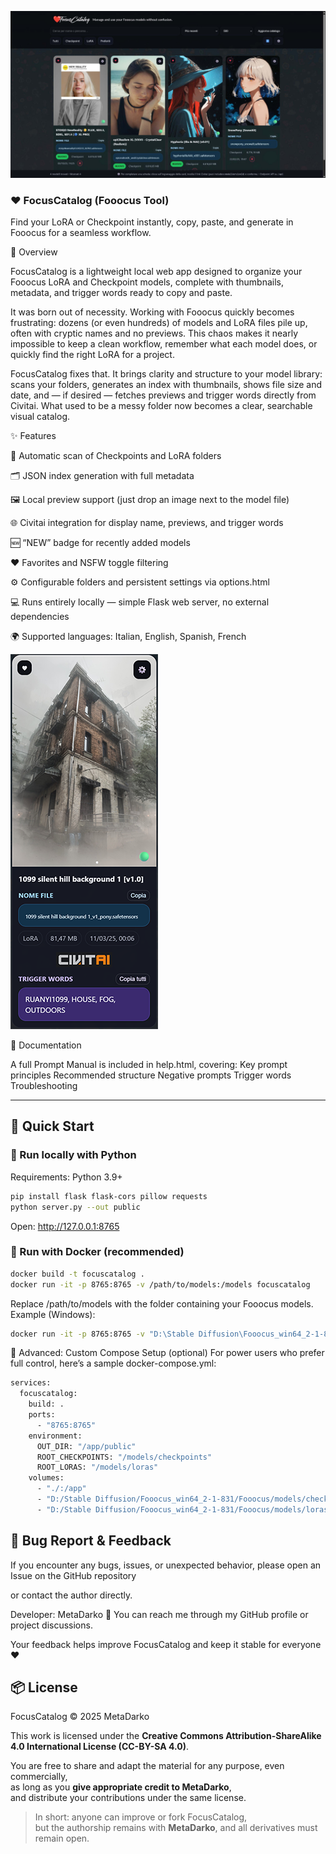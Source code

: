 ![FocusCatalog Screenshot](public/sample1.jpg)
### ❤️ FocusCatalog (Fooocus Tool)

Find your LoRA or Checkpoint instantly, copy, paste, and generate in Fooocus for a seamless workflow.

🧭 Overview

FocusCatalog is a lightweight local web app designed to organize your Fooocus LoRA and Checkpoint models, complete with thumbnails, metadata, and trigger words ready to copy and paste.

It was born out of necessity.
Working with Fooocus quickly becomes frustrating: dozens (or even hundreds) of models and LoRA files pile up, often with cryptic names and no previews.
This chaos makes it nearly impossible to keep a clean workflow, remember what each model does, or quickly find the right LoRA for a project.

FocusCatalog fixes that.
It brings clarity and structure to your model library: scans your folders, generates an index with thumbnails, shows file size and date, and — if desired — fetches previews and trigger words directly from Civitai.
What used to be a messy folder now becomes a clear, searchable visual catalog.

✨ Features

🧩 Automatic scan of Checkpoints and LoRA folders

🗂️ JSON index generation with full metadata

🖼️ Local preview support (just drop an image next to the model file)

🌐 Civitai integration for display name, previews, and trigger words

🆕 “NEW” badge for recently added models

❤️ Favorites and NSFW toggle filtering

⚙️ Configurable folders and persistent settings via options.html

💻 Runs entirely locally — simple Flask web server, no external dependencies

🌍 Supported languages: Italian, English, Spanish, French

![FocusCatalog Screenshot](public/sample2.png)

📖 Documentation

A full Prompt Manual is included in help.html, covering:
Key prompt principles
Recommended structure
Negative prompts
Trigger words
Troubleshooting

---

## 🚀 Quick Start

### 🧩 Run locally with Python
Requirements: Python 3.9+

```bash
pip install flask flask-cors pillow requests
python server.py --out public
```
Open: http://127.0.0.1:8765

### 🐳 Run with Docker (recommended)
```bash
docker build -t focuscatalog .
docker run -it -p 8765:8765 -v /path/to/models:/models focuscatalog
```
Replace /path/to/models with the folder containing your Fooocus models.
Example (Windows):
```bash
docker run -it -p 8765:8765 -v "D:\Stable Diffusion\Fooocus_win64_2-1-831\Fooocus\models:/models" focuscatalog
```
🧰 Advanced: Custom Compose Setup (optional)
For power users who prefer full control, here’s a sample docker-compose.yml:
```bash
services:
  focuscatalog:
    build: .
    ports:
      - "8765:8765"
    environment:
      OUT_DIR: "/app/public"
      ROOT_CHECKPOINTS: "/models/checkpoints"
      ROOT_LORAS: "/models/loras"
    volumes:
      - "./:/app"
      - "D:/Stable Diffusion/Fooocus_win64_2-1-831/Fooocus/models/checkpoints:/models/checkpoints:ro"
      - "D:/Stable Diffusion/Fooocus_win64_2-1-831/Fooocus/models/loras:/models/loras:ro"
```
## 🐞 Bug Report & Feedback

If you encounter any bugs, issues, or unexpected behavior,
please open an Issue on the GitHub repository

or contact the author directly.

Developer: MetaDarko
📧 You can reach me through my GitHub profile or project discussions.

Your feedback helps improve FocusCatalog and keep it stable for everyone ❤️

## 📦 License

FocusCatalog © 2025 MetaDarko

This work is licensed under the **Creative Commons Attribution-ShareAlike 4.0 International License (CC-BY-SA 4.0)**.

You are free to share and adapt the material for any purpose, even commercially,  
as long as you **give appropriate credit to MetaDarko**,  
and distribute your contributions under the same license.

> In short: anyone can improve or fork FocusCatalog,  
> but the authorship remains with **MetaDarko**, and all derivatives must remain open.

